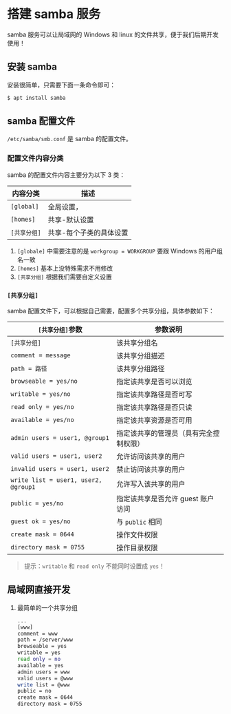 # 搭建 samba 服务

samba 服务可以让局域网的 Windows 和 linux 的文件共享，便于我们后期开发使用！

## 安装 samba

安装很简单，只需要下面一条命令即可：

```sh
$ apt install samba
```

## samba 配置文件

`/etc/samba/smb.conf` 是 samba 的配置文件。

### 配置文件内容分类

samba 的配置文件内容主要分为以下 3 类：

| 内容分类     | 描述                    |
| ------------ | ----------------------- |
| `[global]`   | 全局设置，              |
| `[homes]`    | 共享-默认设置           |
| `[共享分组]` | 共享-每个子类的具体设置 |

1. `[globale]` 中需要注意的是 `workgroup = WORKGROUP` 要跟 Windows 的用户组名一致
2. `[homes]` 基本上没特殊需求不用修改
3. `[共享分组]` 根据我们需要自定义设置

### `[共享分组]`

samba 配置文件下，可以根据自己需要，配置多个共享分组，具体参数如下：

| `[共享分组]`参数                     | 参数说明                               |
| ------------------------------------ | -------------------------------------- |
| `[共享分组]`                         | 该共享分组名                           |
| `comment = message`                  | 该共享分组描述                         |
| `path = 路径`                        | 该共享分组路径                         |
| `browseable = yes/no`                | 指定该共享是否可以浏览                 |
| `writable = yes/no`                  | 指定该共享路径是否可写                 |
| `read only = yes/no`                 | 指定该共享路径是否只读                 |
| `available = yes/no`                 | 指定该共享资源是否可用                 |
| `admin users = user1, @group1`       | 指定该共享的管理员（具有完全控制权限） |
| `valid users = user1, user2`         | 允许访问该共享的用户                   |
| `invalid users = user1, user2`       | 禁止访问该共享的用户                   |
| `write list = user1, user2, @group1` | 允许写入该共享的用户                   |
| `public = yes/no`                    | 指定该共享是否允许 guest 账户访问      |
| `guest ok = yes/no`                  | 与 `public` 相同                       |
| `create mask = 0644`                 | 操作文件权限                           |
| `directory mask = 0755`              | 操作目录权限                           |

> 提示：`writable` 和 `read only` 不能同时设置成 `yes`！

## 局域网直接开发

1. 最简单的一个共享分组

   ```sh
   ...
   [www]
   comment = www
   path = /server/www
   browseable = yes
   writable = yes
   read only = no
   available = yes
   admin users = www
   valid users = @www
   write list = @www
   public = no
   create mask = 0644
   directory mask = 0755
   ```
